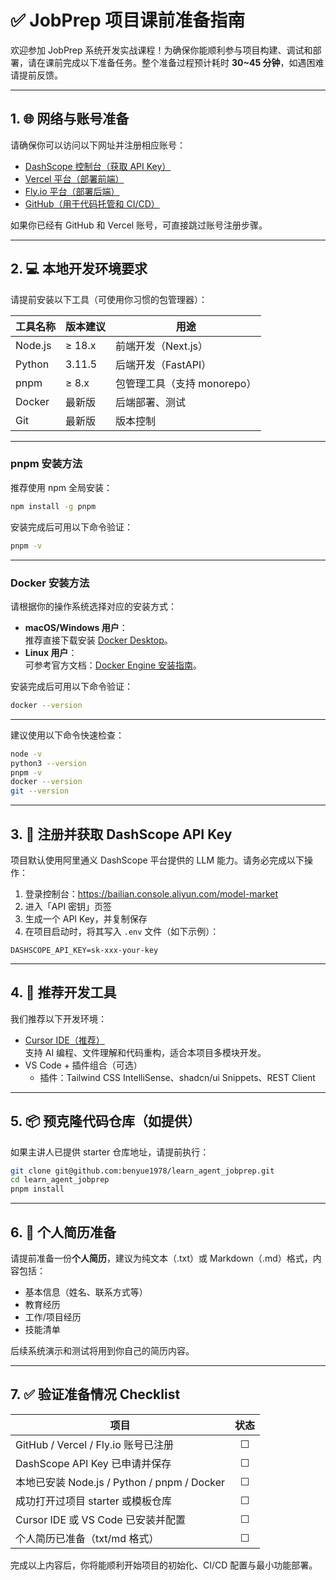 # ✅ JobPrep 项目课前准备指南

欢迎参加 JobPrep 系统开发实战课程！为确保你能顺利参与项目构建、调试和部署，请在课前完成以下准备任务。整个准备过程预计耗时 **30~45 分钟**，如遇困难请提前反馈。

---

## 1. 🌐 网络与账号准备

请确保你可以访问以下网址并注册相应账号：

- [DashScope 控制台（获取 API Key）](https://bailian.console.aliyun.com/model-market)
- [Vercel 平台（部署前端）](https://vercel.com)
- [Fly.io 平台（部署后端）](https://fly.io)
- [GitHub（用于代码托管和 CI/CD）](https://github.com)

如果你已经有 GitHub 和 Vercel 账号，可直接跳过账号注册步骤。

---

## 2. 💻 本地开发环境要求

请提前安装以下工具（可使用你习惯的包管理器）：

| 工具名称 | 版本建议 | 用途 |
|----------|----------|------|
| Node.js  | ≥ 18.x   | 前端开发（Next.js） |
| Python   | 3.11.5   | 后端开发（FastAPI） |
| pnpm     | ≥ 8.x    | 包管理工具（支持 monorepo） |
| Docker   | 最新版    | 后端部署、测试 |
| Git      | 最新版    | 版本控制 |

---

### pnpm 安装方法

推荐使用 npm 全局安装：

```bash
npm install -g pnpm
```

安装完成后可用以下命令验证：

```bash
pnpm -v
```

---

### Docker 安装方法

请根据你的操作系统选择对应的安装方式：

- **macOS/Windows 用户**：  
  推荐直接下载安装 [Docker Desktop](https://www.docker.com/products/docker-desktop/)。
- **Linux 用户**：  
  可参考官方文档：[Docker Engine 安装指南](https://docs.docker.com/engine/install/)。

安装完成后可用以下命令验证：

```bash
docker --version
```

---

建议使用以下命令快速检查：

```bash
node -v
python3 --version
pnpm -v
docker --version
git --version
```

---

## 3. 🧠 注册并获取 DashScope API Key

项目默认使用阿里通义 DashScope 平台提供的 LLM 能力。请务必完成以下操作：

1. 登录控制台：<https://bailian.console.aliyun.com/model-market>
2. 进入「API 密钥」页签
3. 生成一个 API Key，并复制保存
4. 在项目启动时，将其写入 `.env` 文件（如下示例）：

```env
DASHSCOPE_API_KEY=sk-xxx-your-key
```

---

## 4. 🧰 推荐开发工具

我们推荐以下开发环境：

- [Cursor IDE（推荐）](https://www.cursor.com)  
  支持 AI 编程、文件理解和代码重构，适合本项目多模块开发。
- VS Code + 插件组合（可选）
  - 插件：Tailwind CSS IntelliSense、shadcn/ui Snippets、REST Client

---

## 5. 📦 预克隆代码仓库（如提供）

如果主讲人已提供 starter 仓库地址，请提前执行：

```bash
git clone git@github.com:benyue1978/learn_agent_jobprep.git
cd learn_agent_jobprep
pnpm install
```

---

## 6. 📝 个人简历准备

请提前准备一份**个人简历**，建议为纯文本（.txt）或 Markdown（.md）格式，内容包括：

- 基本信息（姓名、联系方式等）
- 教育经历
- 工作/项目经历
- 技能清单

后续系统演示和测试将用到你自己的简历内容。

---

## 7. ✅ 验证准备情况 Checklist

| 项目 | 状态 |
|-------------------------------|:---:|
| GitHub / Vercel / Fly.io 账号已注册 | ☐ |
| DashScope API Key 已申请并保存      | ☐ |
| 本地已安装 Node.js / Python / pnpm / Docker | ☐ |
| 成功打开过项目 starter 或模板仓库   | ☐ |
| Cursor IDE 或 VS Code 已安装并配置  | ☐ |
| 个人简历已准备（txt/md 格式）         | ☐ |

完成以上内容后，你将能顺利开始项目的初始化、CI/CD 配置与最小功能部署。
